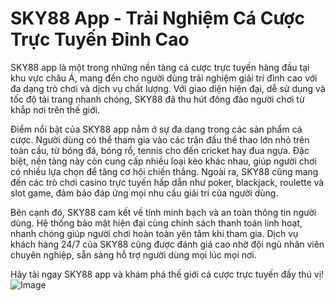 # SKY88 App - Trải Nghiệm Cá Cược Trực Tuyến Đỉnh Cao

SKY88 app là một trong những nền tảng cá cược trực tuyến hàng đầu tại khu vực châu Á, mang đến cho người dùng trải nghiệm giải trí đỉnh cao với đa dạng trò chơi và dịch vụ chất lượng. Với giao diện hiện đại, dễ sử dụng và tốc độ tải trang nhanh chóng, SKY88 đã thu hút đông đảo người chơi từ khắp nơi trên thế giới.

Điểm nổi bật của SKY88 app nằm ở sự đa dạng trong các sản phẩm cá cược. Người dùng có thể tham gia vào các trận đấu thể thao lớn nhỏ trên toàn cầu, từ bóng đá, bóng rổ, tennis cho đến cricket hay đua ngựa. Đặc biệt, nền tảng này còn cung cấp nhiều loại kèo khác nhau, giúp người chơi có nhiều lựa chọn để tăng cơ hội chiến thắng. Ngoài ra, SKY88 cũng mang đến các trò chơi casino trực tuyến hấp dẫn như poker, blackjack, roulette và slot game, đảm bảo đáp ứng mọi nhu cầu giải trí của người dùng.

Bên cạnh đó, SKY88 cam kết về tính minh bạch và an toàn thông tin người dùng. Hệ thống bảo mật hiện đại cùng chính sách thanh toán linh hoạt, nhanh chóng giúp người chơi hoàn toàn yên tâm khi tham gia. Dịch vụ khách hàng 24/7 của SKY88 cũng được đánh giá cao nhờ đội ngũ nhân viên chuyên nghiệp, sẵn sàng hỗ trợ người dùng mọi lúc mọi nơi.

Hãy tải ngay SKY88 app và khám phá thế giới cá cược trực tuyến đầy thú vị!  
![Image](https://github.com/user-attachments/assets/bd51ea9f-0666-407b-a7a7-98ead6de688c)